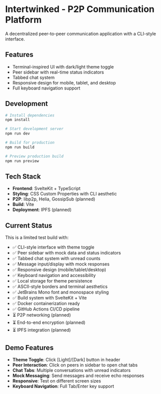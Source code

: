 # Intertwinked - P2P Communication Platform

A decentralized peer-to-peer communication application with a CLI-style interface.

## Features

- Terminal-inspired UI with dark/light theme toggle
- Peer sidebar with real-time status indicators
- Tabbed chat system
- Responsive design for mobile, tablet, and desktop
- Full keyboard navigation support

## Development

```bash
# Install dependencies
npm install

# Start development server
npm run dev

# Build for production
npm run build

# Preview production build
npm run preview
```

## Tech Stack

- **Frontend**: SvelteKit + TypeScript
- **Styling**: CSS Custom Properties with CLI aesthetic
- **P2P**: libp2p, Helia, GossipSub (planned)
- **Build**: Vite
- **Deployment**: IPFS (planned)

## Current Status

This is a limited test build with:
- ✅ CLI-style interface with theme toggle
- ✅ Peer sidebar with mock data and status indicators
- ✅ Tabbed chat system with unread counts
- ✅ Message input/display with mock responses
- ✅ Responsive design (mobile/tablet/desktop)
- ✅ Keyboard navigation and accessibility
- ✅ Local storage for theme persistence
- ✅ ASCII-style borders and terminal aesthetics
- ✅ JetBrains Mono font and monospace styling
- ✅ Build system with SvelteKit + Vite
- ✅ Docker containerization ready
- ✅ GitHub Actions CI/CD pipeline
- ⏳ P2P networking (planned)
- ⏳ End-to-end encryption (planned)
- ⏳ IPFS integration (planned)

## Demo Features

- **Theme Toggle**: Click [Light]/[Dark] button in header
- **Peer Interaction**: Click on peers in sidebar to open chat tabs
- **Chat Tabs**: Multiple conversations with unread indicators
- **Mock Messaging**: Send messages and receive echo responses
- **Responsive**: Test on different screen sizes
- **Keyboard Navigation**: Full Tab/Enter key support